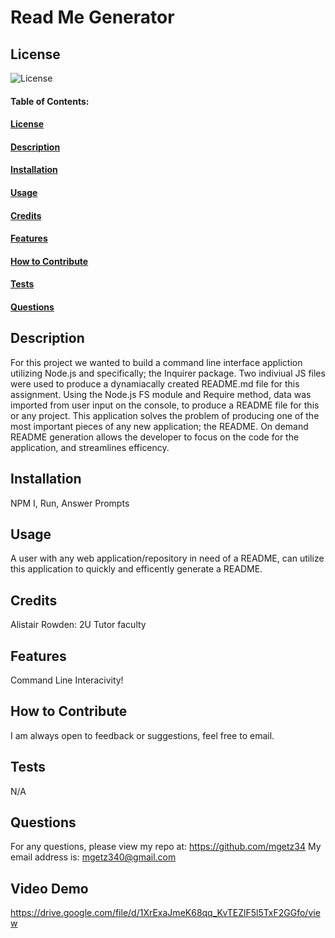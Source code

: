 # Read Me Generator

## License

![License](https://img.shields.io/github/license/mgetz34/Read-Me-Generator)

#### Table of Contents:

#### [License](#license)

#### [Description](#description)

#### [Installation](#installation)

#### [Usage](#usage)

#### [Credits](#credits)

#### [Features](#features)

#### [How to Contribute](#contribute)

#### [Tests](#tests)

#### [Questions](#questions)

## Description

For this project we wanted to build a command line interface appliction utilizing Node.js and specifically; the Inquirer package. Two indiviual JS files were
used to produce a dynamiacally created README.md file for this assignment. Using the Node.js FS
module and Require method, data was imported from user input on the console, to produce a README
file for this or any project. This application solves the problem of producing one of the most important pieces of any new application; the README. On demand README generation allows the developer to focus on the code for the application, and streamlines efficency.

## Installation

NPM I, Run, Answer Prompts

## Usage

A user with any web application/repository in need of a README, can utilize this application to quickly and efficently generate a README.

## Credits

Alistair Rowden: 2U Tutor faculty

## Features

Command Line Interacivity!

## How to Contribute

I am always open to feedback or suggestions, feel free to email.

## Tests

N/A

## Questions

For any questions, please view my repo at: https://github.com/mgetz34
My email address is: mgetz340@gmail.com

## Video Demo

https://drive.google.com/file/d/1XrExaJmeK68qq_KvTEZlF5l5TxF2GGfo/view
